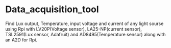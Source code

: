 # Data_acquisition_tool
Find Lux output, Temperature, input voltage and current of any light sourse using Rpi with LV20P(Voltage sensor), LA25-NP(current sensor),
TSL2591(Lux sensor, Adafruit) and AD8495(Temperature sensor) along with an A2D for Rpi.

